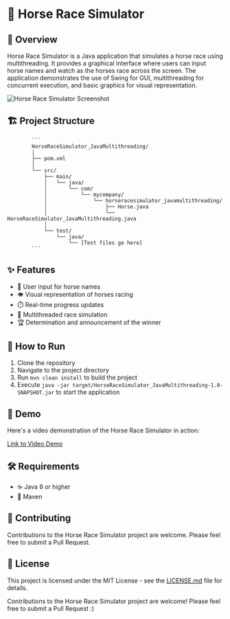 # 🐎 Horse Race Simulator

## 📖 Overview

Horse Race Simulator is a Java application that simulates a horse race using multithreading. It provides a graphical interface where users can input horse names and watch as the horses race across the screen. The application demonstrates the use of Swing for GUI, multithreading for concurrent execution, and basic graphics for visual representation.

![Horse Race Simulator Screenshot]([https://github.com/Ornella-Gigante/HorseRaceSimulator_Multithreading/blob/main/horses_demo_screenshot.png])

## 🏗️ Project Structure

            ```
            HorseRaceSimulator_JavaMultithreading/
            │
            ├── pom.xml
            │
            └── src/
                ├── main/
                │   └── java/
                │       └── com/
                │           └── mycompany/
                │               └── horseracesimulator_javamultithreading/
                │                   ├── Horse.java
                │                   └── HorseRaceSimulator_JavaMultithreading.java
                │
                └── test/
                    └── java/
                        └── [Test files go here]
            ```

## ✨ Features

- 🎨 User input for horse names
- 👁️ Visual representation of horses racing
- ⏱️ Real-time progress updates
- 🧵 Multithreaded race simulation
- 🏆 Determination and announcement of the winner

## 🚀 How to Run

1. Clone the repository
2. Navigate to the project directory
3. Run `mvn clean install` to build the project
4. Execute `java -jar target/HorseRaceSimulator_JavaMultithreading-1.0-SNAPSHOT.jar` to start the application

## 🎥 Demo

Here's a video demonstration of the Horse Race Simulator in action:

[Link to Video Demo]([path/to/demo/video](https://github.com/Ornella-Gigante/HorseRaceSimulator_Multithreading/blob/main/horses.mp4))

## 🛠️ Requirements

- ☕ Java 8 or higher
- 🔧 Maven

## 🤝 Contributing

Contributions to the Horse Race Simulator project are welcome. Please feel free to submit a Pull Request.

## 📄 License

This project is licensed under the MIT License - see the [LICENSE.md](LICENSE.md) file for details.

Contributions to the Horse Race Simulator project are welcome!
Please feel free to submit a Pull Request :) 

